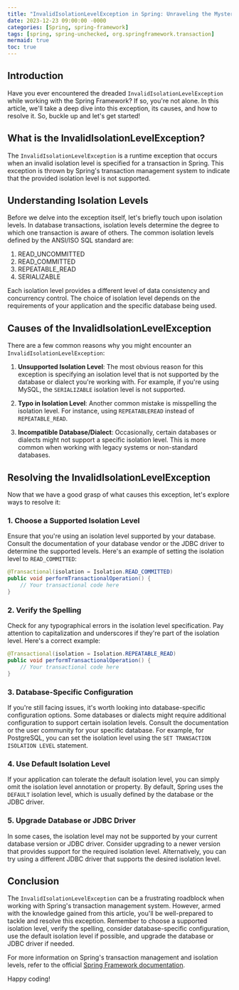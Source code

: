 ```yaml
---
title: "InvalidIsolationLevelException in Spring: Unraveling the Mystery"
date: 2023-12-23 09:00:00 -0000
categories: [Spring, spring-framework]
tags: [spring, spring-unchecked, org.springframework.transaction]
mermaid: true
toc: true
---
```



## Introduction

Have you ever encountered the dreaded `InvalidIsolationLevelException` while working with the Spring Framework? If so, you're not alone. In this article, we'll take a deep dive into this exception, its causes, and how to resolve it. So, buckle up and let's get started!

## What is the InvalidIsolationLevelException?

The `InvalidIsolationLevelException` is a runtime exception that occurs when an invalid isolation level is specified for a transaction in Spring. This exception is thrown by Spring's transaction management system to indicate that the provided isolation level is not supported.

## Understanding Isolation Levels

Before we delve into the exception itself, let's briefly touch upon isolation levels. In database transactions, isolation levels determine the degree to which one transaction is aware of others. The common isolation levels defined by the ANSI/ISO SQL standard are:

1. READ_UNCOMMITTED
2. READ_COMMITTED
3. REPEATABLE_READ
4. SERIALIZABLE

Each isolation level provides a different level of data consistency and concurrency control. The choice of isolation level depends on the requirements of your application and the specific database being used.

## Causes of the InvalidIsolationLevelException

There are a few common reasons why you might encounter an `InvalidIsolationLevelException`:

1. **Unsupported Isolation Level**: The most obvious reason for this exception is specifying an isolation level that is not supported by the database or dialect you're working with. For example, if you're using MySQL, the `SERIALIZABLE` isolation level is not supported.

2. **Typo in Isolation Level**: Another common mistake is misspelling the isolation level. For instance, using `REPEATABLEREAD` instead of `REPEATABLE_READ`.

3. **Incompatible Database/Dialect**: Occasionally, certain databases or dialects might not support a specific isolation level. This is more common when working with legacy systems or non-standard databases.

## Resolving the InvalidIsolationLevelException

Now that we have a good grasp of what causes this exception, let's explore ways to resolve it:

### 1. Choose a Supported Isolation Level

Ensure that you're using an isolation level supported by your database. Consult the documentation of your database vendor or the JDBC driver to determine the supported levels. Here's an example of setting the isolation level to `READ_COMMITTED`:

```java
@Transactional(isolation = Isolation.READ_COMMITTED)
public void performTransactionalOperation() {
    // Your transactional code here
}
```

### 2. Verify the Spelling

Check for any typographical errors in the isolation level specification. Pay attention to capitalization and underscores if they're part of the isolation level. Here's a correct example:

```java
@Transactional(isolation = Isolation.REPEATABLE_READ)
public void performTransactionalOperation() {
    // Your transactional code here
}
```

### 3. Database-Specific Configuration

If you're still facing issues, it's worth looking into database-specific configuration options. Some databases or dialects might require additional configuration to support certain isolation levels. Consult the documentation or the user community for your specific database. For example, for PostgreSQL, you can set the isolation level using the `SET TRANSACTION ISOLATION LEVEL` statement.

### 4. Use Default Isolation Level

If your application can tolerate the default isolation level, you can simply omit the isolation level annotation or property. By default, Spring uses the `DEFAULT` isolation level, which is usually defined by the database or the JDBC driver.

### 5. Upgrade Database or JDBC Driver

In some cases, the isolation level may not be supported by your current database version or JDBC driver. Consider upgrading to a newer version that provides support for the required isolation level. Alternatively, you can try using a different JDBC driver that supports the desired isolation level.

## Conclusion

The `InvalidIsolationLevelException` can be a frustrating roadblock when working with Spring's transaction management system. However, armed with the knowledge gained from this article, you'll be well-prepared to tackle and resolve this exception. Remember to choose a supported isolation level, verify the spelling, consider database-specific configuration, use the default isolation level if possible, and upgrade the database or JDBC driver if needed.

For more information on Spring's transaction management and isolation levels, refer to the official [Spring Framework documentation](https://docs.spring.io/spring-framework/docs/5.3.x/reference/html/data-access.html#transaction-declarative-annotations).

Happy coding!